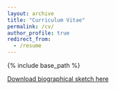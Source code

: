 ```yaml
---
layout: archive
title: "Curriculum Vitae"
permalink: /cv/
author_profile: true
redirect_from:
  - /resume
---
```


{% include base_path %}

[Download biographical sketch here](https://shbrainard.github.io/files/UW_biosketch_2023_04_22.pdf)

